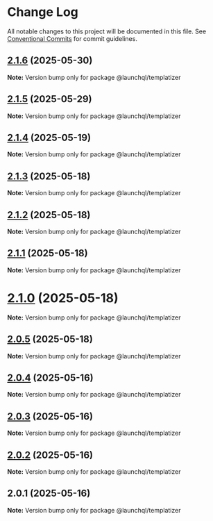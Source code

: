 # Change Log

All notable changes to this project will be documented in this file.
See [Conventional Commits](https://conventionalcommits.org) for commit guidelines.

## [2.1.6](https://github.com/launchql/launchql/compare/@launchql/templatizer@2.1.5...@launchql/templatizer@2.1.6) (2025-05-30)

**Note:** Version bump only for package @launchql/templatizer





## [2.1.5](https://github.com/launchql/launchql/compare/@launchql/templatizer@2.1.4...@launchql/templatizer@2.1.5) (2025-05-29)

**Note:** Version bump only for package @launchql/templatizer





## [2.1.4](https://github.com/launchql/launchql/compare/@launchql/templatizer@2.1.3...@launchql/templatizer@2.1.4) (2025-05-19)

**Note:** Version bump only for package @launchql/templatizer





## [2.1.3](https://github.com/launchql/launchql/compare/@launchql/templatizer@2.1.2...@launchql/templatizer@2.1.3) (2025-05-18)

**Note:** Version bump only for package @launchql/templatizer





## [2.1.2](https://github.com/launchql/launchql/compare/@launchql/templatizer@2.1.1...@launchql/templatizer@2.1.2) (2025-05-18)

**Note:** Version bump only for package @launchql/templatizer





## [2.1.1](https://github.com/launchql/launchql/compare/@launchql/templatizer@2.1.0...@launchql/templatizer@2.1.1) (2025-05-18)

**Note:** Version bump only for package @launchql/templatizer





# [2.1.0](https://github.com/launchql/launchql/compare/@launchql/templatizer@2.0.5...@launchql/templatizer@2.1.0) (2025-05-18)

**Note:** Version bump only for package @launchql/templatizer





## [2.0.5](https://github.com/launchql/launchql/compare/@launchql/templatizer@2.0.4...@launchql/templatizer@2.0.5) (2025-05-18)

**Note:** Version bump only for package @launchql/templatizer





## [2.0.4](https://github.com/launchql/launchql/compare/@launchql/templatizer@2.0.3...@launchql/templatizer@2.0.4) (2025-05-16)

**Note:** Version bump only for package @launchql/templatizer





## [2.0.3](https://github.com/launchql/launchql/compare/@launchql/templatizer@2.0.2...@launchql/templatizer@2.0.3) (2025-05-16)

**Note:** Version bump only for package @launchql/templatizer





## [2.0.2](https://github.com/launchql/launchql/compare/@launchql/templatizer@2.0.1...@launchql/templatizer@2.0.2) (2025-05-16)

**Note:** Version bump only for package @launchql/templatizer





## 2.0.1 (2025-05-16)

**Note:** Version bump only for package @launchql/templatizer

